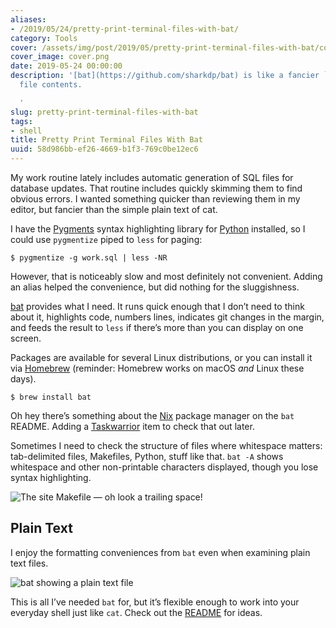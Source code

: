 ```yaml
---
aliases:
- /2019/05/24/pretty-print-terminal-files-with-bat/
category: Tools
cover: /assets/img/post/2019/05/pretty-print-terminal-files-with-bat/cover.png
cover_image: cover.png
date: 2019-05-24 00:00:00
description: '[bat](https://github.com/sharkdp/bat) is like a fancier `cat` for displaying
  file contents.

  '
slug: pretty-print-terminal-files-with-bat
tags:
- shell
title: Pretty Print Terminal Files With Bat
uuid: 58d986bb-ef26-4669-b1f3-769c0be12ec6
---
```


My work routine lately includes automatic generation of SQL files for
database updates. That routine includes quickly skimming them to find
obvious errors. I wanted something quicker than reviewing them in my
editor, but fancier than the simple plain text of cat.

I have the [Pygments](http://pygments.org/) syntax highlighting library
for [Python](/tags/python) installed, so I could use `pygmentize` piped
to `less` for paging:

    $ pygmentize -g work.sql | less -NR

However, that is noticeably slow and most definitely not convenient.
Adding an alias helped the convenience, but did nothing for the
sluggishness.

[bat](https://github.com/sharkdp/bat) provides what I need. It runs
quick enough that I don’t need to think about it, highlights code,
numbers lines, indicates git changes in the margin, and feeds the result
to `less` if there’s more than you can display on one screen.

Packages are available for several Linux distributions, or you can
install it via [Homebrew](https://brew.sh/) (reminder: Homebrew works on
macOS *and* Linux these days).

    $ brew install bat

<aside class="admonition">

Oh hey there’s something about the [Nix](https://nixos.org/nix/) package
manager on the `bat` README. Adding a [Taskwarrior](/tags/taskwarrior)
item to check that out later.

</aside>

Sometimes I need to check the structure of files where whitespace
matters: tab-delimited files, Makefiles, Python, stuff like that. `bat
-A` shows whitespace and other non-printable characters displayed,
though you lose syntax highlighting.

![The site Makefile — oh look a trailing space!](/assets/img/post/2019/05/pretty-print-terminal-files-with-bat/showing-whitespace.png)

## Plain Text

I enjoy the formatting conveniences from `bat` even when examining plain
text files.

![bat showing a plain text file](/assets/img/post/2019/05/pretty-print-terminal-files-with-bat/bat-plain-text.png)


This is all I’ve needed `bat` for, but it’s flexible enough to work into
your everyday shell just like `cat`. Check out the
[README](https://github.com/sharkdp/bat) for ideas.